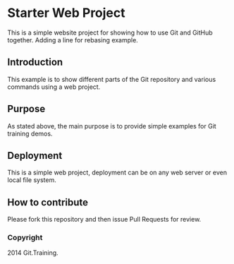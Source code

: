 # Starter Web Project
This is a simple website project for showing how to use Git and GitHub together.
Adding a line for rebasing example.

## Introduction
This example is to show different parts of the Git repository and various commands using a web project.

## Purpose
As stated above, the main purpose is to provide simple examples for Git training demos.

## Deployment
This is a simple web project, deployment can be on any web server or even local file system.

## How to contribute
Please fork this repository and then issue Pull Requests for review.

### Copyright
2014 Git.Training.
